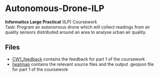 # Autonomous-Drone-ILP
**Informatics Large Practical** (ILP) Coursework<br />
Task: Program an autonomous drone which will collect readings from air quality sensors distributed around an area to analyse urban air quality.

## Files
<ul>
<li> <a href="https://github.com/davemalvin/Autonomous-Drone-ILP/tree/master/CW1_feedback">CW1_feedback</a> contains the feedback for part 1 of the coursework
<li> <a href="https://github.com/davemalvin/Autonomous-Drone-ILP/tree/master/heatmap">heatmap</a> contains the relevant source files and the output .geojson file for part 1 of the coursework
</ul>
